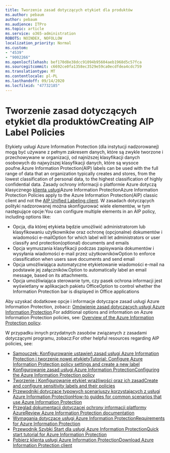 ```yaml
---
title: Tworzenie zasad dotyczących etykiet dla produktów
ms.author: pebaum
author: pebaum
ms.audience: ITPro
ms.topic: article
ms.service: o365-administration
ROBOTS: NOINDEX, NOFOLLOW
localization_priority: Normal
ms.custom:
- "4539"
- "9002266"
ms.openlocfilehash: bef170d8e38dcc91094b95604aeb1968d5c57fca
ms.sourcegitcommit: c6692ce0fa1358ec3529e59ca0ecdfdea4cdc759
ms.translationtype: MT
ms.contentlocale: pl-PL
ms.lasthandoff: 09/14/2020
ms.locfileid: "47732185"
---
```

# <a name="creating-aip-label-policies"></a><span data-ttu-id="a9e33-102">Tworzenie zasad dotyczących etykiet dla produktów</span><span class="sxs-lookup"><span data-stu-id="a9e33-102">Creating AIP Label Policies</span></span>

<span data-ttu-id="a9e33-103">Etykiety usługi Azure Information Protection (dla instytucji nadzorowanej) mogą być używane z pełnym zakresem danych, które są zwykle tworzone i przechowywane w organizacji, od najniższej klasyfikacji danych osobowych do najwyższej klasyfikacji danych, które są wysoce poufne.</span><span class="sxs-lookup"><span data-stu-id="a9e33-103">Azure Information Protection(AIP) labels can be used with the full range of data that an organization typically creates and stores, from the lowest classification of personal data, to the highest classification of highly confidential data.</span></span> <span data-ttu-id="a9e33-104">Zasady ochrony informacji o platformie Azure dotyczą klasycznego  [klienta usługi](https://docs.microsoft.com/azure/information-protection/rms-client/unifiedlabelingclient-version-release-history)Azure Information Protection</span><span class="sxs-lookup"><span data-stu-id="a9e33-104">Azure Information Protection Policies apply to the Azure Information Protection(AIP) classic client and not the  [AIP Unified Labeling client](https://docs.microsoft.com/azure/information-protection/rms-client/unifiedlabelingclient-version-release-history).</span></span> <span data-ttu-id="a9e33-105">W zasadach dotyczących polityki nadzorowanej można skonfigurować wiele elementów, w tym następujące opcje:</span><span class="sxs-lookup"><span data-stu-id="a9e33-105">You can configure multiple elements in an AIP policy, including options like:</span></span>

- <span data-ttu-id="a9e33-106">Opcja, dla której etykieta będzie umożliwić administratorom lub klasyfikowaniu użytkowników oraz ochronę (opcjonalne) dokumentów i wiadomości e-mail</span><span class="sxs-lookup"><span data-stu-id="a9e33-106">Option for which label will let administrators or user classify and protection(optional) documents and emails</span></span>
- <span data-ttu-id="a9e33-107">Opcja wymuszania klasyfikacji podczas zapisywania dokumentów i wysyłania wiadomości e-mail przez użytkowników</span><span class="sxs-lookup"><span data-stu-id="a9e33-107">Option to enforce classification when users save documents and send email</span></span>
- <span data-ttu-id="a9e33-108">Opcja umożliwiająca automatyczne etykietowanie wiadomości e-mail na podstawie jej załączników.</span><span class="sxs-lookup"><span data-stu-id="a9e33-108">Option to automatically label an email message, based on its attachments.</span></span>
- <span data-ttu-id="a9e33-109">Opcja umożliwiająca sterowanie tym, czy pasek ochrona informacji jest wyświetlany w aplikacjach pakietu Office</span><span class="sxs-lookup"><span data-stu-id="a9e33-109">Option to control whether the Information Protection bar is displayed in Office applications</span></span>

<span data-ttu-id="a9e33-110">Aby uzyskać dodatkowe opcje i informacje dotyczące zasad usługi Azure Information Protection, zobacz: [Omówienie zasad dotyczących usługi Azure Information Protection](https://docs.microsoft.com/azure/information-protection/overview-policy).</span><span class="sxs-lookup"><span data-stu-id="a9e33-110">For additional options and information on Azure Information Protection policies, see: [Overview of the Azure Information Protection policy](https://docs.microsoft.com/azure/information-protection/overview-policy).</span></span>  

<span data-ttu-id="a9e33-111">W przypadku innych przydatnych zasobów związanych z zasadami dotyczącymi programu, zobacz:</span><span class="sxs-lookup"><span data-stu-id="a9e33-111">For other helpful resources regarding AIP policies, see:</span></span>

- [<span data-ttu-id="a9e33-112">Samouczek: Konfigurowanie ustawień zasad usługi Azure Information Protection i tworzenie nowej etykiety</span><span class="sxs-lookup"><span data-stu-id="a9e33-112">Tutorial: Configure Azure Information Protection policy settings and create a new label</span></span>](https://docs.microsoft.com/azure/information-protection/infoprotect-quick-start-tutorial)  
- [<span data-ttu-id="a9e33-113">Konfigurowanie zasad usługi Azure Information Protection</span><span class="sxs-lookup"><span data-stu-id="a9e33-113">Configuring the Azure Information Protection policy</span></span>](https://docs.microsoft.com/azure/information-protection/configure-policy)  
- [<span data-ttu-id="a9e33-114">Tworzenie i Konfigurowanie etykiet wrażliwości oraz ich zasad</span><span class="sxs-lookup"><span data-stu-id="a9e33-114">Create and configure sensitivity labels and their policies</span></span>](https://docs.microsoft.com/microsoft-365/compliance/create-sensitivity-labels)  
- [<span data-ttu-id="a9e33-115">Przewodniki dotyczące typowych scenariuszy korzystających z usługi Azure Information Protection</span><span class="sxs-lookup"><span data-stu-id="a9e33-115">How-to guides for common scenarios that use Azure Information Protection</span></span>](https://docs.microsoft.com/azure/information-protection/how-to-guides)  
- [<span data-ttu-id="a9e33-116">Przegląd dokumentacji dotyczącej ochrony informacji platformy Azure</span><span class="sxs-lookup"><span data-stu-id="a9e33-116">Review Azure Information Protection documentation</span></span>](https://docs.microsoft.com/azure/information-protection/what-is-information-protection)  
- [<span data-ttu-id="a9e33-117">Wymagania dotyczące usługi Azure Information Protection</span><span class="sxs-lookup"><span data-stu-id="a9e33-117">Requirements for Azure Information Protection</span></span>](https://docs.microsoft.com/azure/information-protection/get-started/requirements)  
- [<span data-ttu-id="a9e33-118">Przewodnik Szybki Start dla usługi Azure Information Protection</span><span class="sxs-lookup"><span data-stu-id="a9e33-118">Quick start tutorial for Azure Information Protection</span></span>](https://docs.microsoft.com/azure/information-protection/get-started/infoprotect-quick-start-tutorial)  
- [<span data-ttu-id="a9e33-119">Pobierz klienta usługi Azure Information Protection</span><span class="sxs-lookup"><span data-stu-id="a9e33-119">Download Azure Information Protection client</span></span>](https://www.microsoft.com/download/details.aspx?id=53018)